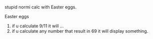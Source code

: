 stupid normi calc with Easter eggs.

Easter eggs
1) if u calculate  9/11 it will ...
2) if u calculate any number that result in 69 it will display something.
